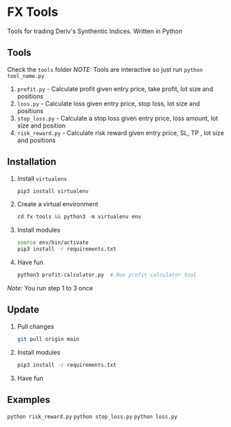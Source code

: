 # FX Tools
Tools for trading Deriv's Synthentic Indices. Written in Python


## Tools

Check the `tools` folder
*NOTE:* Tools are interactive so just run `python tool_name.py`


1. `profit.py` - Calculate profit given entry price, take profit, lot size and positions
2. `loss.py` - Calculate loss given entry price, stop loss, lot size and positions
3. `stop_loss.py` - Calculate a stop loss given entry price, loss amount, lot size and position
4. `risk_reward.py` - Calculate risk reward given entry price, SL, TP , lot size and positions 

## Installation
1. Install `virtualenv`
    ```python
    pip3 install virtualenv
    ```
2. Create a virtual environment
    ```python
    cd fx-tools && python3 -m virtualenv env
    ```
3. Install modules
    ```sh
    source env/bin/activate
    pip3 install -r requirements.txt
    ```
4. Have fun
    ```sh
    python3 profit-calculator.py  # Run profit calculator tool
    ```

*Note:* You run step 1 to 3 once

## Update

1. Pull changes 
    ```sh 
    git pull origin main
    ```
3. Install modules
    ```sh
    pip3 install -r requirements.txt
    ```
4. Have fun

##  Examples

`python risk_reward.py`
`python stop_loss.py`
`python loss.py`


